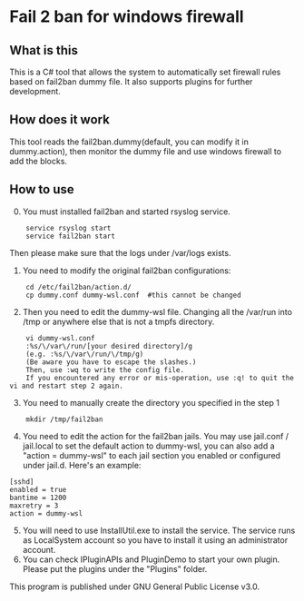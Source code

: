 # Fail 2 ban for windows firewall

## What is this

This is a C# tool that allows the system to automatically set firewall rules based on fail2ban dummy file. It also supports plugins for further development.

## How does it work

This tool reads the fail2ban.dummy(default, you can modify it in dummy.action), then monitor the dummy file and use windows firewall to add the blocks.

## How to use
0. You must installed fail2ban and started rsyslog service.

```
    service rsyslog start
    service fail2ban start
```
Then please make sure that the logs under /var/logs exists.

1. You need to modify the original fail2ban configurations:
   
```
    cd /etc/fail2ban/action.d/
    cp dummy.conf dummy-wsl.conf  #this cannot be changed
```

2. Then you need to edit the dummy-wsl file. Changing all the /var/run into /tmp or anywhere else that is not a tmpfs directory.
    
```
    vi dummy-wsl.conf
    :%s/\/var\/run/[your desired directory]/g
    (e.g. :%s/\/var\/run/\/tmp/g)
    (Be aware you have to escape the slashes.)
    Then, use :wq to write the config file.
    If you encountered any error or mis-operation, use :q! to quit the vi and restart step 2 again.
```
    
3. You need to manually create the directory you specified in the step 1

```
    mkdir /tmp/fail2ban
```

4. You need to edit the action for the fail2ban jails. 
You may use jail.conf / jail.local to set the default action to dummy-wsl, 
you can also add a "action = dummy-wsl" to each jail section you enabled or configured under jail.d.
Here's an example:

```
[sshd]
enabled = true
bantime = 1200
maxretry = 3
action = dummy-wsl
```

5. You will need to use InstallUtil.exe to install the service. The service runs as LocalSystem account so you have to install it using an administrator account.
6. You can check IPluginAPIs and PluginDemo to start your own plugin. Please put the plugins under the "Plugins" folder.
    

This program is published under GNU General Public License v3.0.
